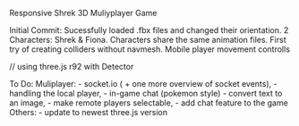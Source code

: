 Responsive Shrek 3D Muliyplayer Game

Initial Commit:
Sucessfully loaded .fbx files and changed their orientation.
2 Characters: Shrek & Fiona. Characters share the same animation files.
First try of creating colliders without navmesh. 
Mobile player movement controlls

// using three.js r92 with Detector

To Do:
Muliplayer:
	- socket.io ( + one more overview of socket events),
	- handling the local player,
	- in-game chat (pokemon style)
		- convert text to an image,
		- make remote players selectable,
		- add chat feature to the game
Others:
    - update to newest three.js version